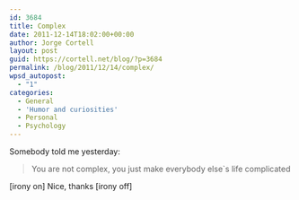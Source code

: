 ```yaml
---
id: 3684
title: Complex
date: 2011-12-14T18:02:00+00:00
author: Jorge Cortell
layout: post
guid: https://cortell.net/blog/?p=3684
permalink: /blog/2011/12/14/complex/
wpsd_autopost:
  - "1"
categories:
  - General
  - 'Humor and curiosities'
  - Personal
  - Psychology
---
```

Somebody told me yesterday:

> You are not complex, you just make everybody else`s life complicated

[irony on] Nice, thanks [irony off]